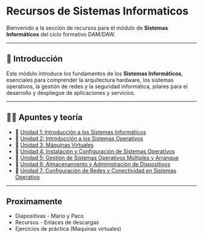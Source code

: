 # Recursos de Sistemas Informaticos

Bienvenido a la sección de recursos para el módulo de **Sistemas Informáticos** del ciclo formativo DAM/DAW.

---

## 💼 Introducción

Este módulo introduce los fundamentos de los **Sistemas Informáticos**, esenciales para comprender la arquitectura hardware, los sistemas operativos, la gestión de redes y la seguridad informática, pilares para el desarrollo y despliegue de aplicaciones y servicios.

---

## 📝📖 Apuntes y teoría

- 📄 [Unidad 1: Introducción a los Sistemas Informáticos](https://s3.us-east-1.amazonaws.com/staticcontent.thepowermba/FP+ThePower/Unidad1.pdf)
- 📄 [Unidad 2: Introducción a los Sistemas Operativos](https://s3.us-east-1.amazonaws.com/staticcontent.thepowermba/FP+ThePower/Unidad2.pdf)
- 📄 [Unidad 3: Máquinas Virtuales](https://s3.us-east-1.amazonaws.com/staticcontent.thepowermba/FP+ThePower/Unidad3.pdf)
- 📄 [Unidad 4: Instalación y Configuración de Sistemas Operativos](https://s3.us-east-1.amazonaws.com/staticcontent.thepowermba/FP+ThePower/Unidad4.pdf)
- 📄 [Unidad 5: Gestión de Sistemas Operativos Múltiples y Arranque](https://s3.us-east-1.amazonaws.com/staticcontent.thepowermba/FP+ThePower/Unidad5.pdf)
- 📄 [Unidad 6: Almacenamiento y Administración de Dispositivos](https://s3.us-east-1.amazonaws.com/staticcontent.thepowermba/FP+ThePower/Unidad6.pdf)
- 📄 [Unidad 7: Configuración de Redes y Conectividad en Sistemas Operativo](https://s3.us-east-1.amazonaws.com/staticcontent.thepowermba/FP+ThePower/DAM/Tercer+trimestre/0483Unidad7DAMDAW.pdf)

 ---
 ## Proximamente
 - Diapositivas - Mario y Paco
 - Recursos - Enlaces de descargas 
 - Ejercicios de práctica (Maquinas virtuales)
